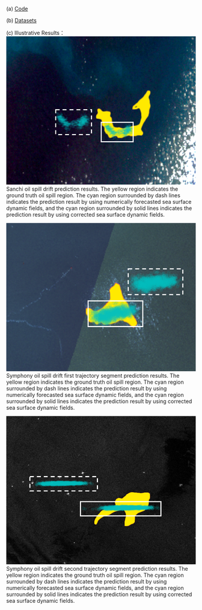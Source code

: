 (a) [Code](https://github.com/jiaqilin114/ATCNs)

(b) [Datasets](https://www.kaggle.com/datasets/31c997b306c866dca94a07c201d4beab76e2a0170f8c546bb0e7cf3bc9e03b80?select=UPC_OilSpill_Track)

(c) Illustrative Results：  
![image](https://github.com/jiaqilin114/UPC_OilSpill_Track/blob/jiaqilin114-patch-1/Sanchi.png)
Sanchi oil spill drift prediction results. The yellow region indicates the ground truth oil spill region. The cyan region surrounded by dash lines indicates the prediction result by using numerically forecasted sea surface dynamic fields, and the cyan region surrounded by solid lines indicates the prediction result by using corrected sea surface dynamic fields.

![image](https://github.com/jiaqilin114/UPC_OilSpill_Track/blob/jiaqilin114-patch-1/Symphony1.png)
Symphony oil spill drift first trajectory segment prediction results. The yellow region indicates the ground truth oil spill region. The cyan region surrounded by dash lines indicates the prediction result by using numerically forecasted sea surface dynamic fields, and the cyan region surrounded by solid lines indicates the prediction result by using corrected sea surface dynamic fields.

![image](https://github.com/jiaqilin114/UPC_OilSpill_Track/blob/jiaqilin114-patch-1/Symphony2.png)
Symphony oil spill drift second trajectory segment prediction results. The yellow region indicates the ground truth oil spill region. The cyan region surrounded by dash lines indicates the prediction result by using numerically forecasted sea surface dynamic fields, and the cyan region surrounded by solid lines indicates the prediction result by using corrected sea surface dynamic fields.

